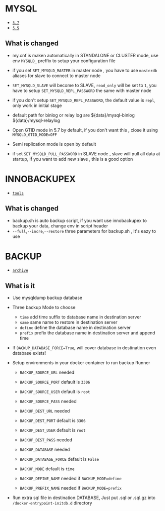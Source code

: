 # MYSQL

* [`5.7`](https://github.com/kuituoshi/docker/blob/master/mysql/5.7/Dockerfile)
* [`5.5`](https://github.com/kuituoshi/docker/blob/master/mysql/5.5/Dockerfile)


## What is changed

* my.cnf is maken automatically in STANDALONE or CLUSTER mode, use env `MYSQLD_` preffix to setup your configuration file

* if you set `SET_MYSQLD_MASTER` in master node , you have to use `masterdb` aliases for slave to connect to master node

* `SET_MYSQLD_SLAVE` will become to SLAVE, `read_only` will be set to `1`, you have to setup `SET_MYSQLD_REPL_PASSWORD` the same with master node

* if you don't setup `SET_MYSQLD_REPL_PASSWORD`, the default value is `repl`, only work in initial stage

* default path for binlog or relay log are ${data}/mysql-binlog ${data}/mysql-relaylog

* Open GTID mode in 5.7 by default, if you don't want this , close it using `MYSQLD_GTID_MODE=OFF`

* Semi replication mode is open by default

* if set `SET_MYSQLD_PULL_PASSWORD` in SLAVE node , slave will pull all data at startup, if you want to add new slave , this is a good option


# INNOBACKUPEX

* [`tools`](https://github.com/kuituoshi/docker/blob/master/mysql/tools/Dockerfile)

## What is changed

* backup.sh is auto backup script, if you want use innobackupex to backup your data, change env in script header
* `--full`,`--incre`,`--restore` three parameters for backup.sh , It's eazy to use


# BACKUP

* [`archive`](https://github.com/kuituoshi/docker/blob/master/mysql/archive/Dockerfile)


## What is it

* Use mysqldump backup database
* Three backup Mode to choose
	* `time` add time suffix to database name in destination server
	* `same` same name to restore in destination server
	* `define` define the database name in destination server
	* `prefix` prefix the database name in destination server and append time

* If `BACKUP_DATABASE_FORCE=True`, will cover database in destination even database exists!

* Setup environments in your docker container to run backup Runner
	* `BACKUP_SOURCE_URL`  needed
	* `BACKUP_SOURCE_PORT` default is `3306`
	* `BACKUP_SOURCE_USER` default is `root`
	* `BACKUP_SOURCE_PASS` needed
	* `BACKUP_DEST_URL`    needed
	* `BACKUP_DEST_PORT`   default is `3306`
	* `BACKUP_DEST_USER`   default is `root`
	* `BACKUP_DEST_PASS`   needed

	* `BACKUP_DATABASE`    needed
	* `BACKUP_DATABASE_FORCE`    default is `False`
	* `BACKUP_MODE`        default is `time`
	* `BACKUP_DEFINE_NAME` needed if `BACKUP_MODE=define`
	* `BACKUP_PREFIX_NAME` needed if `BACKUP_MODE=prefix`

* Run extra sql file in destination DATABASE, Just put .sql or .sql.gz into `/docker-entrypoint-initdb.d` directory
